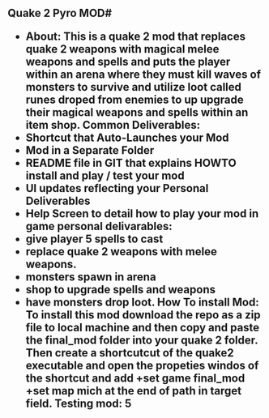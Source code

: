 <H2>Quake 2 Pyro MOD#

* About:
This is a quake 2 mod that  replaces quake 2 weapons with magical melee weapons and spells and 
puts the player within an arena where they must kill waves of monsters to survive and utilize loot called runes droped from 
enemies to up upgrade their magical weapons and spells within an item shop.
Common Deliverables: 
* Shortcut that Auto-Launches your Mod
* Mod in a Separate Folder
* README file in GIT that explains HOWTO install and play / test your mod
* UI updates reflecting your Personal Deliverables
* Help Screen to detail how to play your mod in game
personal delivarables:
* give player 5 spells to cast
* replace quake 2 weapons with melee weapons.
* monsters spawn in arena
* shop to upgrade spells and weapons 
* have monsters drop loot.
How To install Mod:
To install this mod download the repo as a zip file to local machine and then copy and paste the final_mod folder into your quake 2 folder.
Then create a shortcutcut of the quake2 executable and open the propeties windos of the shortcut and add +set game final_mod +set map mich at the end of path in target field.
Testing mod:
5
